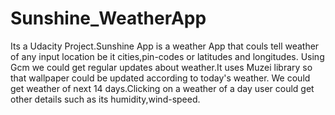 # Sunshine_WeatherApp

Its a Udacity Project.Sunshine App is a weather App that couls tell weather of any input location be it cities,pin-codes or latitudes 
and longitudes.
Using Gcm we could get regular updates about weather.It  uses Muzei library so that wallpaper could be updated according to today's
weather.
We could get weather of next 14 days.Clicking on a weather of a day user could get other details such as  its humidity,wind-speed.
